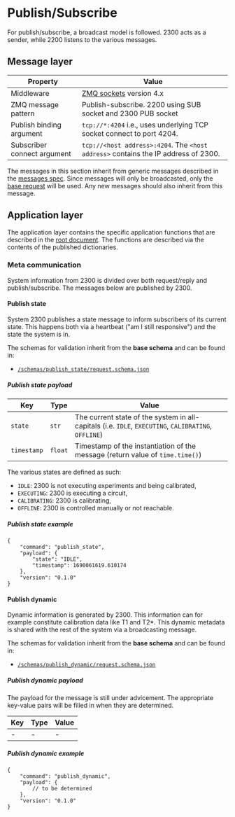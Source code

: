 # Publish/Subscribe

For publish/subscribe, a broadcast model is followed. 2300 acts as a sender, while 2200 listens to the various messages.

## Message layer

| Property | Value |
| --- | --- |
| Middleware | [ZMQ sockets](<https://zeromq.org>) version 4.x |
| ZMQ message pattern | Publish-subscribe. 2200 using SUB socket and 2300 PUB socket |
| Publish binding argument | `tcp://*:4204` i.e., uses underlying TCP socket connect to port 4204. |
| Subscriber connect argument | `tcp://<host address>:4204`. The `<host address>` contains the IP address of 2300. |

The messages in this section inherit from generic messages described in the [messages spec](../messages.md). Since
messages will only be broadcasted, only the [base request](../messages.md#base-request) will be used. Any new messages
should also inherit from this message.

## Application layer

The application layer contains the specific application functions that are described in the
[root document](../index.md). The functions are described via the contents of the published dictionaries.

### Meta communication

System information from 2300 is divided over both request/reply and publish/subscribe. The messages below are published
by 2300.

#### Publish state

System 2300 publishes a state message to inform subscribers of its current state. This happens both via a heartbeat
("am I still responsive") and the state the system is in.

The schemas for validation inherit from the **base schema** and can be found in:

* [`/schemas/publish_state/request.schema.json`](../../schemas/publish_state/message.schema.json)

##### Publish state payload

| Key | Type | Value |
| --- | --- | --- |
| `state` | `str` | The current state of the system in all-capitals (i.e. `IDLE`, `EXECUTING`, `CALIBRATING`, `OFFLINE`) |
| `timestamp` | `float` | Timestamp of the instantiation of the message (return value of `time.time()`) |

The various states are defined as such:

* `IDLE`: 2300 is not executing experiments and being calibrated,
* `EXECUTING`: 2300 is executing a circuit,
* `CALIBRATING`: 2300 is calibrating,
* `OFFLINE`: 2300 is controlled manually or not reachable.

##### Publish state example

```jsonc
{
    "command": "publish_state",
    "payload": {
        "state": "IDLE",
        "timestamp": 1690061619.610174
    },
    "version": "0.1.0"
}
```

#### Publish dynamic

Dynamic information is generated by 2300. This information can for example constitute calibration data like T1 and T2*.
This dynamic metadata is shared with the rest of the system via a broadcasting message.

The schemas for validation inherit from the **base schema** and can be found in:

* [`/schemas/publish_dynamic/request.schema.json`](../../schemas/publish_dynamic/message.schema.json)

##### Publish dynamic payload

The payload for the message is still under advicement. The appropriate key-value pairs will be filled in when they are
determined.

| Key | Type | Value |
| --- | --- | --- |
| - | - | - |

##### Publish dynamic example

```jsonc
{
    "command": "publish_dynamic",
    "payload": {
        // to be determined
    },
    "version": "0.1.0"
}
```
